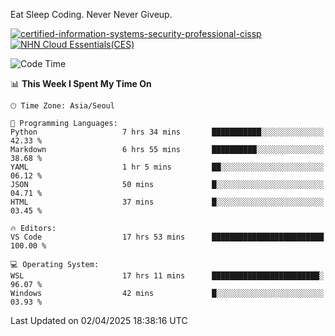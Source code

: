 Eat Sleep Coding.
Never Never Giveup.

[![certified-information-systems-security-professional-cissp](https://github.com/user-attachments/assets/d259884f-7f9a-4d80-a663-6968ead7464a)](https://www.credly.com/badges/f394a010-85a0-450b-9136-8043af01d71c/public_url)
[![NHN Cloud Essentials(CES)](https://github.com/user-attachments/assets/f405dcae-c923-424d-927f-e993bac10fa9)](https://www.nhncloud.com/kr/edu/certification/search)


<!--START_SECTION:waka-->
![Code Time](http://img.shields.io/badge/Code%20Time-4%2C035%20hrs%2057%20mins-blue)

📊 **This Week I Spent My Time On** 

```text
🕑︎ Time Zone: Asia/Seoul

💬 Programming Languages: 
Python                   7 hrs 34 mins       ███████████░░░░░░░░░░░░░░   42.33 % 
Markdown                 6 hrs 55 mins       ██████████░░░░░░░░░░░░░░░   38.68 % 
YAML                     1 hr 5 mins         ██░░░░░░░░░░░░░░░░░░░░░░░   06.12 % 
JSON                     50 mins             █░░░░░░░░░░░░░░░░░░░░░░░░   04.71 % 
HTML                     37 mins             █░░░░░░░░░░░░░░░░░░░░░░░░   03.45 % 

🔥 Editors: 
VS Code                  17 hrs 53 mins      █████████████████████████   100.00 % 

💻 Operating System: 
WSL                      17 hrs 11 mins      ████████████████████████░   96.07 % 
Windows                  42 mins             █░░░░░░░░░░░░░░░░░░░░░░░░   03.93 % 
```


 Last Updated on 02/04/2025 18:38:16 UTC
<!--END_SECTION:waka-->
